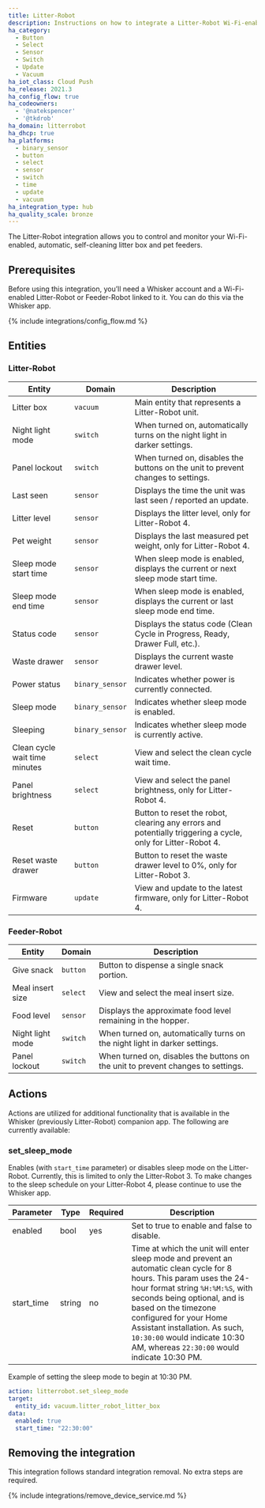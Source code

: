 ```yaml
---
title: Litter-Robot
description: Instructions on how to integrate a Litter-Robot Wi-Fi-enabled, automatic, self-cleaning litter box to Home Assistant.
ha_category:
  - Button
  - Select
  - Sensor
  - Switch
  - Update
  - Vacuum
ha_iot_class: Cloud Push
ha_release: 2021.3
ha_config_flow: true
ha_codeowners:
  - '@natekspencer'
  - '@tkdrob'
ha_domain: litterrobot
ha_dhcp: true
ha_platforms:
  - binary_sensor
  - button
  - select
  - sensor
  - switch
  - time
  - update
  - vacuum
ha_integration_type: hub
ha_quality_scale: bronze
---
```


The Litter-Robot integration allows you to control and monitor your Wi-Fi-enabled, automatic, self-cleaning litter box and pet feeders.

## Prerequisites

Before using this integration, you’ll need a Whisker account and a Wi-Fi-enabled Litter-Robot or Feeder-Robot linked to it. You can do this via the Whisker app.

{% include integrations/config_flow.md %}

## Entities

### Litter-Robot

| Entity                        | Domain          | Description                                                                                                 |
| ----------------------------- | --------------- | ----------------------------------------------------------------------------------------------------------- |
| Litter box                    | `vacuum`        | Main entity that represents a Litter-Robot unit.                                                            |
| Night light mode              | `switch`        | When turned on, automatically turns on the night light in darker settings.                                  |
| Panel lockout                 | `switch`        | When turned on, disables the buttons on the unit to prevent changes to settings.                            |
| Last seen                     | `sensor`        | Displays the time the unit was last seen / reported an update.                                              |
| Litter level                  | `sensor`        | Displays the litter level, only for Litter-Robot 4.                                                         |
| Pet weight                    | `sensor`        | Displays the last measured pet weight, only for Litter-Robot 4.                                             |
| Sleep mode start time         | `sensor`        | When sleep mode is enabled, displays the current or next sleep mode start time.                             |
| Sleep mode end time           | `sensor`        | When sleep mode is enabled, displays the current or last sleep mode end time.                               |
| Status code                   | `sensor`        | Displays the status code (Clean Cycle in Progress, Ready, Drawer Full, etc.).                               |
| Waste drawer                  | `sensor`        | Displays the current waste drawer level.                                                                    |
| Power status                  | `binary_sensor` | Indicates whether power is currently connected.                                                             |
| Sleep mode                    | `binary_sensor` | Indicates whether sleep mode is enabled.                                                                    |
| Sleeping                      | `binary_sensor` | Indicates whether sleep mode is currently active.                                                           |
| Clean cycle wait time minutes | `select`        | View and select the clean cycle wait time.                                                                  |
| Panel brightness              | `select`        | View and select the panel brightness, only for Litter-Robot 4.                                              |
| Reset                         | `button`        | Button to reset the robot, clearing any errors and potentially triggering a cycle, only for Litter-Robot 4. |
| Reset waste drawer            | `button`        | Button to reset the waste drawer level to 0%, only for Litter-Robot 3.                                      |
| Firmware                      | `update`        | View and update to the latest firmware, only for Litter-Robot 4.                                            |

### Feeder-Robot

| Entity           | Domain   | Description                                                                      |
| ---------------- | -------- | -------------------------------------------------------------------------------- |
| Give snack       | `button` | Button to dispense a single snack portion.                                       |
| Meal insert size | `select` | View and select the meal insert size.                                            |
| Food level       | `sensor` | Displays the approximate food level remaining in the hopper.                     |
| Night light mode | `switch` | When turned on, automatically turns on the night light in darker settings.       |
| Panel lockout    | `switch` | When turned on, disables the buttons on the unit to prevent changes to settings. |

## Actions

Actions are utilized for additional functionality that is available in the Whisker (previously Litter-Robot) companion app. The following are currently available:

### set_sleep_mode

Enables (with `start_time` parameter) or disables sleep mode on the Litter-Robot. Currently, this is limited to only the Litter-Robot 3. To make changes to the sleep schedule on your Litter-Robot 4, please continue to use the Whisker app.

| Parameter  | Type   | Required | Description                                                                                                                                                                                                                                                                                                                                              |
| ---------- | ------ | -------- | -------------------------------------------------------------------------------------------------------------------------------------------------------------------------------------------------------------------------------------------------------------------------------------------------------------------------------------------------------- |
| enabled    | bool   | yes      | Set to true to enable and false to disable.                                                                                                                                                                                                                                                                                                              |
| start_time | string | no       | Time at which the unit will enter sleep mode and prevent an automatic clean cycle for 8 hours. This param uses the 24-hour format string `%H:%M:%S`, with seconds being optional, and is based on the timezone configured for your Home Assistant installation. As such, `10:30:00` would indicate 10:30 AM, whereas `22:30:00` would indicate 10:30 PM. |

Example of setting the sleep mode to begin at 10:30 PM.

```yaml
action: litterrobot.set_sleep_mode
target:
  entity_id: vacuum.litter_robot_litter_box
data:
  enabled: true
  start_time: "22:30:00"

```

## Removing the integration

This integration follows standard integration removal. No extra steps are required.

{% include integrations/remove_device_service.md %}
